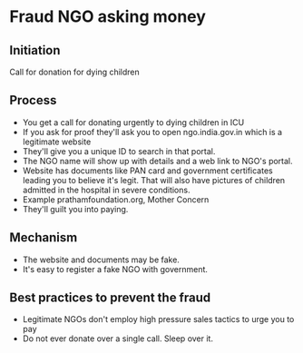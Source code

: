 
# Fraud NGO asking money

## Initiation
Call for donation for dying children

## Process
- You get a call for donating urgently to dying children in ICU
- If you ask for proof they'll ask you to open ngo.india.gov.in which is a legitimate website
- They'll give you a unique ID to search in that portal.
- The NGO name will show up with details and a web link to NGO's portal.
- Website has documents like PAN card and government certificates leading you to believe it's legit. That will also have pictures of children admitted in the hospital in severe conditions. 
- Example prathamfoundation.org, Mother Concern  
- They'll guilt you into paying.

## Mechanism
- The website and documents may be fake.
- It's easy to register a fake NGO with government.

## Best practices to prevent the fraud
- Legitimate NGOs don't employ high pressure sales tactics to urge you to pay
- Do not ever donate over a single call. Sleep over it.
        
